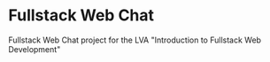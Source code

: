# Fullstack Web Chat
Fullstack Web Chat project for the LVA "Introduction to Fullstack Web Development"